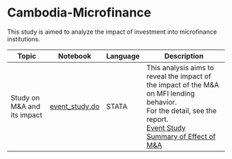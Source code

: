 # Cambodia-Microfinance

This study is aimed to analyze the impact of investment into microfinance institutions.


|Topic                                |Notebook    |Language  |  Description | 
|-------------------------------------|------------|-------|----|
|Study on M&A and its impact | [event_study.do](https://github.com/DaijuAiba/Cambodia-Microfinance/blob/main/M%26A/event_study.do) | STATA |  This analysis aims to reveal the impact of the impact of the M&A on MFI lending behavior. <br> For the detail, see the report.　<br> [Event Study](https://github.com/DaijuAiba/Cambodia-Microfinance/blob/main/M%26A/Report%20on%20event%20study%20analysis.pdf) <br> [Summary of Effect of M&A](https://github.com/DaijuAiba/Cambodia-Microfinance/blob/main/M%26A/Report%20summary%20on%20M%26A%20and%20agricultural%20technology%20effects%2020210319.pdf)

